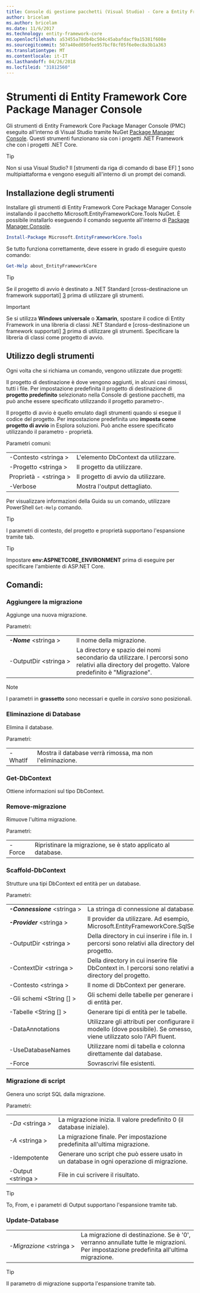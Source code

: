 ```yaml
---
title: Console di gestione pacchetti (Visual Studio) - Core a Entity Framework
author: bricelam
ms.author: bricelam
ms.date: 11/6/2017
ms.technology: entity-framework-core
ms.openlocfilehash: a53455a78db4bc504c45abafdacf9a15381f608e
ms.sourcegitcommit: 507a40ed050fee957bcf8cf05f6e0ec8a3b1a363
ms.translationtype: MT
ms.contentlocale: it-IT
ms.lasthandoff: 04/26/2018
ms.locfileid: "31812560"
---
```

<a name="ef-core-package-manager-console-tools"></a>Strumenti di Entity Framework Core Package Manager Console
=====================================
Gli strumenti di Entity Framework Core Package Manager Console (PMC) eseguito all'interno di Visual Studio tramite NuGet [Package Manager Console][2].
Questi strumenti funzionano sia con i progetti .NET Framework che con i progetti .NET Core.

> [!TIP]
> Non si usa Visual Studio? Il [strumenti da riga di comando di base EF] [ 1] sono multipiattaforma e vengono eseguiti all'interno di un prompt dei comandi.

<a name="installing-the-tools"></a>Installazione degli strumenti
--------------------
Installare gli strumenti di Entity Framework Core Package Manager Console installando il pacchetto Microsoft.EntityFrameworkCore.Tools NuGet.
È possibile installarlo eseguendo il comando seguente all'interno di [Package Manager Console][2].

``` powershell
Install-Package Microsoft.EntityFrameworkCore.Tools
```

Se tutto funziona correttamente, deve essere in grado di eseguire questo comando:

``` powershell
Get-Help about_EntityFrameworkCore
```
> [!TIP]
> Se il progetto di avvio è destinato a .NET Standard [cross-destinazione un framework supportati] [ 3] prima di utilizzare gli strumenti.

> [!IMPORTANT]
> Se si utilizza **Windows universale** o **Xamarin**, spostare il codice di Entity Framework in una libreria di classi .NET Standard e [cross-destinazione un framework supportati] [ 3] prima di utilizzare gli strumenti. Specificare la libreria di classi come progetto di avvio.

<a name="using-the-tools"></a>Utilizzo degli strumenti
---------------
Ogni volta che si richiama un comando, vengono utilizzate due progetti:

Il progetto di destinazione è dove vengono aggiunti, in alcuni casi rimossi, tutti i file. Per impostazione predefinita il progetto di destinazione di **progetto predefinito** selezionato nella Console di gestione pacchetti, ma può anche essere specificato utilizzando il progetto parametro-.

Il progetto di avvio è quello emulato dagli strumenti quando si esegue il codice del progetto. Per impostazione predefinita uno **imposta come progetto di avvio** in Esplora soluzioni. Può anche essere specificato utilizzando il parametro - proprietà.

Parametri comuni:

|                           |                             |
|:--------------------------|:----------------------------|
| -Contesto \<stringa >        | L'elemento DbContext da utilizzare.       |
| -Progetto \<stringa >        | Il progetto da utilizzare.         |
| Proprietà - \<stringa > | Il progetto di avvio da utilizzare. |
| -Verbose                  | Mostra l'output dettagliato.        |

Per visualizzare informazioni della Guida su un comando, utilizzare PowerShell `Get-Help` comando.

> [!TIP]
> I parametri di contesto, del progetto e proprietà supportano l'espansione tramite tab.

> [!TIP]
> Impostare **env:ASPNETCORE_ENVIRONMENT** prima di eseguire per specificare l'ambiente di ASP.NET Core.

<a name="commands"></a>Comandi:
--------

### <a name="add-migration"></a>Aggiungere la migrazione

Aggiunge una nuova migrazione.

Parametri:

|                                   |                                                                                                                  |
|:----------------------------------|:-----------------------------------------------------------------------------------------------------------------|
| ***-Nome*** \<stringa >             | Il nome della migrazione.                                                                                       |
| <nobr>-OutputDir \<stringa ></nobr> | La directory e spazio dei nomi secondario da utilizzare. I percorsi sono relativi alla directory del progetto. Valore predefinito è "Migrazione". |

> [!NOTE]
> I parametri in **grassetto** sono necessari e quelle in *corsivo* sono posizionali.

### <a name="drop-database"></a>Eliminazione di Database

Elimina il database.

Parametri:

|         |                                                          |
|:--------|:---------------------------------------------------------|
| -WhatIf | Mostra il database verrà rimossa, ma non l'eliminazione. |

### <a name="get-dbcontext"></a>Get-DbContext

Ottiene informazioni sul tipo DbContext.

### <a name="remove-migration"></a>Remove-migrazione

Rimuove l'ultima migrazione.

Parametri:

|        |                                                              |
|:-------|:-------------------------------------------------------------|
| -Force | Ripristinare la migrazione, se è stato applicato al database. |

### <a name="scaffold-dbcontext"></a>Scaffold-DbContext

Strutture una tipi DbContext ed entità per un database.

Parametri:

|                                          |                                                                                                  |
|:-----------------------------------------|:-------------------------------------------------------------------------------------------------|
| <nobr>***-Connessione*** \<stringa ></nobr> | La stringa di connessione al database.                                                           |
| ***-Provider*** \<stringa >                | Il provider da utilizzare. Ad esempio, Microsoft.EntityFrameworkCore.SqlServer)                              |
| -OutputDir \<stringa >                     | Della directory in cui inserire i file in. I percorsi sono relativi alla directory del progetto.                      |
| -ContextDir \<stringa >                    | Della directory in cui inserire file DbContext in. I percorsi sono relativi alla directory del progetto.             |
| -Contesto \<stringa >                       | Il nome di DbContext per generare.                                                           |
| -Gli schemi \<String [] >                     | Gli schemi delle tabelle per generare i tipi di entità per.                                              |
| -Tabelle \<String [] >                      | Generare tipi di entità per le tabelle.                                                         |
| -DataAnnotations                         | Utilizzare gli attributi per configurare il modello (dove possibile). Se omesso, viene utilizzato solo l'API fluent. |
| -UseDatabaseNames                        | Utilizzare nomi di tabella e colonna direttamente dal database.                                           |
| -Force                                   | Sovrascrivi file esistenti.                                                                        |

### <a name="script-migration"></a>Migrazione di script

Genera uno script SQL dalla migrazione.

Parametri:

|                   |                                                                    |
|:------------------|:-------------------------------------------------------------------|
| *-Da* \<stringa > | La migrazione inizia. Il valore predefinito 0 (il database iniziale).      |
| *-A* \<stringa >   | La migrazione finale. Per impostazione predefinita all'ultima migrazione.              |
| -Idempotente       | Generare uno script che può essere usato in un database in ogni operazione di migrazione. |
| -Output \<stringa > | File in cui scrivere il risultato.                                   |

> [!TIP]
> To, From, e i parametri di Output supportano l'espansione tramite tab.

### <a name="update-database"></a>Update-Database

|                                     |                                                                                                |
|:------------------------------------|:-----------------------------------------------------------------------------------------------|
| <nobr>*-Migrazione* \<stringa ></nobr> | La migrazione di destinazione. Se è '0', verranno annullate tutte le migrazioni. Per impostazione predefinita all'ultima migrazione. |

> [!TIP]
> Il parametro di migrazione supporta l'espansione tramite tab.


  [1]: dotnet.md
  [2]: https://docs.microsoft.com/nuget/tools/package-manager-console
  [3]: index.md#frameworks
